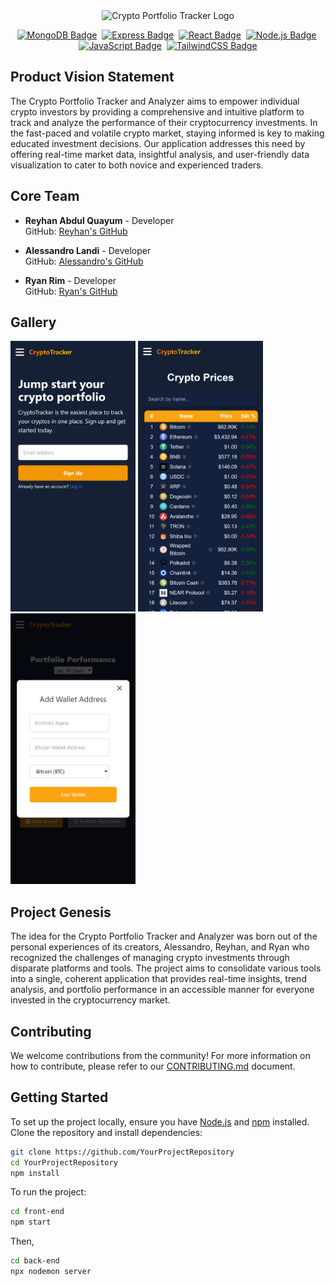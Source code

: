 <div align="center">
<picture>
  <source media="(prefers-color-scheme: light)" srcset="https://github.com/agiledev-students-spring2024/4-final-project-crypto-portfolio-tracker/assets/115737572/b94199e8-695a-4862-9eec-217fb2b11c7f">
  <source media="(prefers-color-scheme: dark)" srcset="https://github.com/agiledev-students-spring2024/4-final-project-crypto-portfolio-tracker/assets/115737572/d362a869-260a-48ea-bf13-9680ffe44e4f">
  <img alt="Crypto Portfolio Tracker Logo" src="https://github.com/agiledev-students-spring2024/4-final-project-crypto-portfolio-tracker/assets/115737572/d362a869-260a-48ea-bf13-9680ffe44e4f">
</picture>
</div>

<div align="center">
  
[![MongoDB Badge][mongodb-badge]][mongodb-url]&nbsp;
[![Express Badge][express-badge]][express-url]&nbsp;
[![React Badge][react-badge]][react-url]&nbsp;
[![Node.js Badge][node-badge]][node-url]&nbsp;
[![JavaScript Badge][javascript-badge]][javascript-url]&nbsp;
[![TailwindCSS Badge][tailwind-badge]][tailwind-url]

</div>

## Product Vision Statement
The Crypto Portfolio Tracker and Analyzer aims to empower individual crypto investors by providing a comprehensive and intuitive platform to track and analyze the performance of their cryptocurrency investments. In the fast-paced and volatile crypto market, staying informed is key to making educated investment decisions. Our application addresses this need by offering real-time market data, insightful analysis, and user-friendly data visualization to cater to both novice and experienced traders.

## Core Team
- **Reyhan Abdul Quayum** - Developer  
  GitHub: [Reyhan's GitHub](https://github.com/ReyhanQ)  

- **Alessandro Landi** - Developer  
  GitHub: [Alessandro's GitHub](https://github.com/alessandrolandi)  

- **Ryan Rim** - Developer  
  GitHub: [Ryan's GitHub](https://github.com/rryan1010)  

## Gallery

<img src="img1.png" alt="Splash Page" width="200"/> <img src="img2.png" alt="Crypto List" width="200"/> <img src="img_3.png" alt="Add Wallet" width="200"/>

## Project Genesis
The idea for the Crypto Portfolio Tracker and Analyzer was born out of the personal experiences of its creators, Alessandro, Reyhan, and Ryan who recognized the challenges of managing crypto investments through disparate platforms and tools. The project aims to consolidate various tools into a single, coherent application that provides real-time insights, trend analysis, and portfolio performance in an accessible manner for everyone invested in the cryptocurrency market.

## Contributing
We welcome contributions from the community! For more information on how to contribute, please refer to our [CONTRIBUTING.md](./CONTRIBUTING.md) document.

## Getting Started

To set up the project locally, ensure you have [Node.js](https://nodejs.org/) and [npm](https://www.npmjs.com/) installed. Clone the repository and install dependencies:

```bash
git clone https://github.com/YourProjectRepository
cd YourProjectRepository
npm install
```

To run the project:
```bash
cd front-end
npm start
```
Then,
```bash
cd back-end
npx nodemon server
```

<!-- SHIELDS DEFINITIONS -->
[mongodb-badge]: https://img.shields.io/badge/mongoDB-db?style=for-the-badge&logo=mongodb&labelColor=black
[mongodb-url]: https://www.mongodb.com

[express-badge]: https://img.shields.io/badge/express-yellow?style=for-the-badge&logo=express&labelColor=black
[express-url]: https://expressjs.com

[react-badge]: https://img.shields.io/badge/react-blue?style=for-the-badge&logo=react&labelColor=black
[react-url]: https://reactjs.org

[node-badge]: https://img.shields.io/badge/node-neon?style=for-the-badge&logo=node.js&labelColor=black
[node-url]: https://nodejs.org

[javascript-badge]: https://img.shields.io/badge/javascript-yellow?style=for-the-badge&logo=javascript&labelColor=black&color=%23ffe100
[javascript-url]: https://developer.mozilla.org/en-US/docs/Web/JavaScript

[tailwind-badge]: https://img.shields.io/badge/TailwindCSS-blue?style=for-the-badge&logo=tailwindcss&labelColor=black&color=%2300dad8
[tailwind-url]: https://tailwindcss.com
